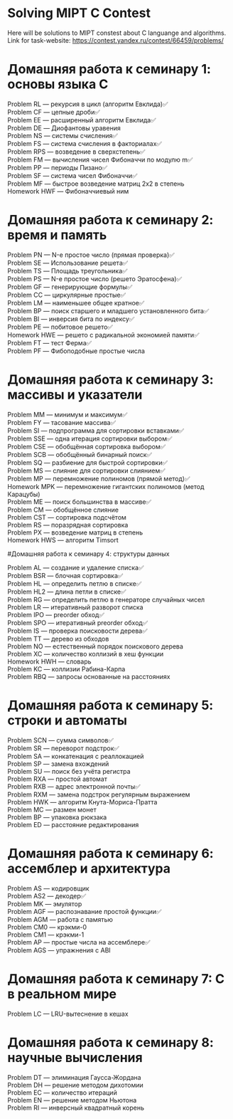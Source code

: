 # Solving MIPT C Contest

Here will be solutions to MIPT constest about C languange and algorithms.
Link for task-website: https://contest.yandex.ru/contest/66459/problems/

# Домашняя работа к семинару 1: основы языка C  

Problem RL — рекурсия в цикл (алгоритм Евклида)✅  
Problem CF — цепные дроби✅  
Problem EE — расширенный алгоритм Евклида✅  
Problem DE — Диофантовы уравения  
Problem NS — системы счисления✅  
Problem FS — система счисления в факториалах✅  
Problem RPS — возведение в сверхстепень✅  
Problem FM — вычисления чисел Фибоначчи по модулю m✅  
Problem PP — периоды Пизано✅  
Problem SF — система чисел Фибоначчи✅  
Problem MF — быстрое возведение матриц 2x2 в степень  
Homework HWF — Фибоначчиевый ним  

# Домашняя работа к семинару 2: время и память  

Problem PN — N-е простое число (прямая проверка)✅  
Problem SE — Использование решета✅  
Problem TS — Площадь треугольника✅  
Problem PS — N-е простое число (решето Эратосфена)✅  
Problem GF — генерирующие формулы✅  
Problem CC — циркулярные простые✅  
Problem LM — наименьшее общее кратное✅  
Problem BP — поиск старшего и младшего установленного бита✅  
Problem BI — инверсия бита по индексу✅  
Problem PE — побитовое решето✅  
Homework HWE — решето с радикальной экономией памяти✅  
Problem FT — тест Ферма✅  
Problem PF — Фибоподобные простые числа  

# Домашняя работа к семинару 3: массивы и указатели  

Problem MM — минимум и максимум✅  
Problem FY — тасование массива✅  
Problem SI — подпрограмма для сортировки вставками✅  
Problem SSE — одна итерация сортировки выбором✅  
Problem CSE — обобщённая сортировка выбором✅  
Problem SCB — обобщённый бинарный поиск✅  
Problem SQ — разбиение для быстрой сортировки✅  
Problem MS — слияние для сортировки слиянием✅  
Problem MP — перемножение полиномов (прямой метод)✅  
Homework MPK — перемножение гигантских полиномов (метод Карацубы)  
Problem ME — поиск большинства в массиве✅  
Problem CM — обобщённое слияние  
Problem CST — сортировка подсчётом  
Problem RS — поразрядная сортировка  
Problem PX — возведение матриц в степень  
Homework HWS — алгоритм Timsort  

#Домашняя работа к семинару 4: структуры данных  

Problem AL — создание и удаление списка✅  
Problem BSR — блочная сортировка✅  
Problem HL — определить петлю в списке✅  
Problem HL2 — длина петли в списке✅  
Problem RG — определить петлю в генераторе случайных чисел  
Problem LR — итеративный разворот списка  
Problem IPO — preorder обход✅  
Problem SPO — итеративный preorder обход✅  
Problem IS — проверка поисковости дерева✅  
Problem TT — дерево из обходов  
Problem NO — естественный порядок поискового дерева  
Problem XC — количество коллизий в хеш функции  
Homework HWH — словарь  
Problem KC — коллизии Рабина-Карпа  
Problem RBQ — запросы основанные на расстояниях  
<!--
Материалы к дополнительному семинару по жадным алгоритмам

Problem JA — распределение работы
Problem EV — степени четвёрки
Problem EG — египетские дроби
Problem IC — расписание аудитории
Problem RU — ларьки под общую крышу
Problem PC — покрытие точек отрезками
Problem FP — организация утренника
Problem GL — цикл в неориентированном графе
Homework HWG — алгоритм Краскала
-->
# Домашняя работа к семинару 5: строки и автоматы  

Problem SCN — сумма символов✅  
Problem SR — переворот подстрок✅  
Problem SA — конкатенация с реаллокацией  
Problem SP — замена вхождений  
Problem SU — поиск без учёта регистра  
Problem RXA — простой автомат  
Problem RXB — адрес электронной почты✅  
Problem RXM — замена подстрок регулярным выражением  
Problem HWK — алгоритм Кнута-Мориса-Пратта  
Problem MC — размен монет  
Problem BP — упаковка рюкзака  
Problem ED — расстояние редактирования  

# Домашняя работа к семинару 6: ассемблер и архитектура

Problem AS — кодировщик  
Problem AS2 — декодер✅  
Problem MK — эмулятор  
Problem AGF — распознавание простой функции✅  
Problem AGM — работа с памятью  
Problem CM0 — крэкми-0  
Problem CM1 — крэкми-1  
Problem AP — простые числа на ассемблере✅  
Problem AGS — упражнения с ABI  

# Домашняя работа к семинару 7: C в реальном мире  

Problem LC — LRU-вытеснение в кешах  

# Домашняя работа к семинару 8: научные вычисления

Problem DT — элиминация Гаусса-Жордана  
Problem DH — решение методом дихотомии  
Problem EC — количество итераций  
Problem EN — решение методом Ньютона  
Problem RI — инверсный квадратный корень  
